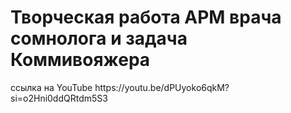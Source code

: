 <h1>Творческая работа АРМ врача сомнолога и задача Коммивояжера</h1>
<div class="video-container">
      cсылка на YouTube https://youtu.be/dPUyoko6qkM?si=o2Hni0ddQRtdm5S3

